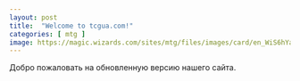 ```yaml
---
layout: post
title:  "Welcome to tcgua.com!"
categories: [ mtg ]
image: https://magic.wizards.com/sites/mtg/files/images/card/en_WiS6hYaVGb.png
---
```

Добро пожаловать на обновленную версию нашего сайта.
